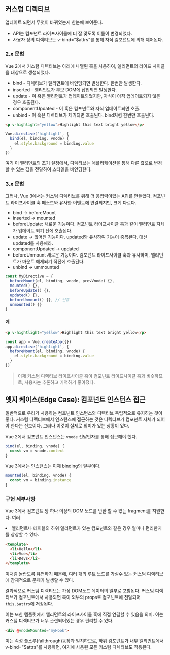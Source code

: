 ## 커스텀 디렉티브
업데이트 되면서 무엇이 바뀌었는지 한눈에 보여준다.
* API는 컴포넌트 라이프사이클에 더 잘 맞도록 이름이 변경되었다.
* 사용자 정의 디렉티브는 
v-bind="$attrs"를 통해 자식 컴포넌트에 의해 제어된다.

### 2.x 문법
Vue 2에서 커스텀 디렉티브는 아래에 나열된 훅을 사용하여, 엘리먼트의 라이프 사이클을 대상으로 생성되었다.
* bind - 디렉티브가 엘리먼트에 바인딩되면 발생한다. 한번만 발생한다.
* inserted - 엘리먼트가 부모 DOM에 삽입되면 발생한다.
* update - 이 훅은 엘리먼트가 업데이트되었지만, 자식이 아직 업데이트되지 않은 경우 호출된다.
* componentUpdated - 이 훅은 컴포넌트와 자식 업데이트되면 호출.
* unbind - 이 훅은 디렉티브가 제거되면 호출된다. bind처럼 한번만 호출된다.

```html
<p v-highlight="yellow">Highlight this text bright yellow</p>
```
```javascript
Vue.directive('highlight', {
  bind(el, binding, vnode) {
    el.style.background = binding.value
  }
})
```
여기 이 엘리먼트의 초기 설정에서, 디렉티브는 애플리케이션을 통해 다른 값으로 변경할 수 있는 값을 전달하여 스타일을 바인딩한다.

### 3.x 문법
그러나, Vue 3에서는 커스텀 디렉티브를 위해 더 응집력이있는 API를 만들었다.
컴포넌트 라이프사이클 훅 메소드와 유사한 이벤트에 연결되지만, 크게 다르다.
* bind -> beforeMount
* inserted -> mounted
* beforeUpdate: 새로운 기능이다. 컴포넌트 라이프사이클 훅과 같이 엘리먼트 자체가 업데이트 되기 전에 호출된다.
* update -> 없어진 기능이다. updated와 유사하여 기능이 중복된다. 대신 updated를 사용해라.
* componentUpdated -> updated
* beforeUnmount 새로운 기능이다. 컴포넌트 라이프사이클 훅과 유사하며, 엘리먼트가 마운트 해제되기 직전에 호출된다.
* unbind -> ummounted

```javascript
const MyDirective = {
  beforeMount(el, binding, vnode, prevVnode) {},
  mounted() {},
  beforeUpdate() {},
  updated() {},
  beforeUnmount() {}, // 신규
  unmounted() {}
}
```

#### 예
```html
<p v-hightlight="yellow">Highlight this text bright yellow</p>
```
```javascript
const app = Vue.createApp({})
app.directive('highlight', {
  beforeMount(el, binding, vnode) {
    el.style.background = binding.value
  }
})
```
> 이제 커스텀 디렉티브 라이프사이클 훅이 컴포넌트 라이프사이클 훅과 비슷하므로, 사용자는 추론하고 기억하기 좋아졌다.

## 엣지 케이스(Edge Case): 컴포넌트 인스턴스 접근
일반적으로 우리가 사용하는 컴포넌트 인스턴스와 디렉티브 독립적으로 유지하는 것이 좋다. 
커스텀 디렉티브에서 인스턴스에 접근하는 것은 디렉티브가 컴포넌트 자체가 되어야 한다는 신호이다.
그러나 이것이 실제로 의미가 있는 상황이 있다.

Vue 2에서 컴포넌트 인스턴스는 `vnode` 전달인자를 통해 접근해야 했다.
```javascript
bind(el, binding, vnode) {
  const vm = vnode.context
}
```
Vue 3에서는 인스턴스는 이제 binding의 일부이다.
```javascript
mounted(el, binding, vnode) {
  const vm = binding.instance
}
```

### 구현 세부사항
Vue 3에서 컴포넌트 당 하나 이상의 DOM 노드를 반환 할 수 있는 fragment를 지원한다. 여러 <li> 엘리먼트나 테이블의 하위 엘리먼트가 있는 컴포넌트와 같은 경우 얼마나 편리한지를 상상할 수 있다.
```html
<template>
  <li>Hello</li>
  <li>Vue</li>
  <li>Devs</li>
</template>
```
이처럼 놀랍도록 유연하기 때문에, 여러 개의 루트 노드를 가실수 있는 커스텀 디렉티브에 잠재적으로 문제가 발생할 수 있다.

결과적으로 커스텀 디렉티브는 가상 DOM노드 데이터의 일부로 포함된다. 커스텀 디렉티브가 컴포넌트에서 사용되면 훅이 외부의 props로 컴포넌트에 전달되어 `this.$attrs`에 저장된다.

이는 또한 템플릿에서 엘리먼트의 라이프사이클 훅에 직접 연결할 수 있음을 의미. 이는 커스텀 디렉티브가 너무 관련되어있는 경우 편리할 수 있다.
```html
<div @vnodeMounted="myHook">
```
이는 속성 풀스루(fallthrough)동장과 일치하므로, 하위 컴포넌트가 내부 엘리먼트에서 v-bind="$attrs"를 사용하면, 여기에 사용된 모든 커스텀 디렉티브도 적용된다.